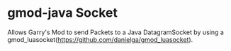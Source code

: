 # gmod-java Socket
 Allows Garry's Mod to send Packets to a Java DatagramSocket by using a gmod_luasocket(https://github.com/danielga/gmod_luasocket).
